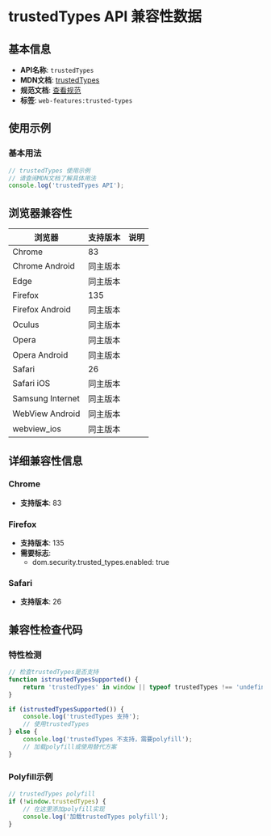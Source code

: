 # trustedTypes API 兼容性数据

## 基本信息

- **API名称**: `trustedTypes`
- **MDN文档**: [trustedTypes](https://developer.mozilla.org/docs/Web/API/Window/trustedTypes)
- **规范文档**: [查看规范](https://w3c.github.io/trusted-types/dist/spec/#extensions-to-the-windoworworkerglobalscope-interface)
- **标签**: `web-features:trusted-types`

## 使用示例

### 基本用法

```javascript
// trustedTypes 使用示例
// 请查阅MDN文档了解具体用法
console.log('trustedTypes API');
```

## 浏览器兼容性

| 浏览器 | 支持版本 | 说明 |
|--------|----------|------|
| Chrome | 83 |  |
| Chrome Android | 同主版本 |  |
| Edge | 同主版本 |  |
| Firefox | 135 |  |
| Firefox Android | 同主版本 |  |
| Oculus | 同主版本 |  |
| Opera | 同主版本 |  |
| Opera Android | 同主版本 |  |
| Safari | 26 |  |
| Safari iOS | 同主版本 |  |
| Samsung Internet | 同主版本 |  |
| WebView Android | 同主版本 |  |
| webview_ios | 同主版本 |  |

## 详细兼容性信息

### Chrome

- **支持版本**: 83

### Firefox

- **支持版本**: 135
- **需要标志**: 
  - dom.security.trusted_types.enabled: true

### Safari

- **支持版本**: 26

## 兼容性检查代码

### 特性检测

```javascript
// 检查trustedTypes是否支持
function istrustedTypesSupported() {
    return 'trustedTypes' in window || typeof trustedTypes !== 'undefined';
}

if (istrustedTypesSupported()) {
    console.log('trustedTypes 支持');
    // 使用trustedTypes
} else {
    console.log('trustedTypes 不支持，需要polyfill');
    // 加载polyfill或使用替代方案
}
```

### Polyfill示例

```javascript
// trustedTypes polyfill
if (!window.trustedTypes) {
    // 在这里添加polyfill实现
    console.log('加载trustedTypes polyfill');
}
```

